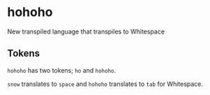 # hohoho
New transpiled language that transpiles to Whitespace

## Tokens
`hohoho` has two tokens; `ho` and `hohoho`.

`snow` translates to `space` and `hohoho` translates to `tab` for Whitespace.
